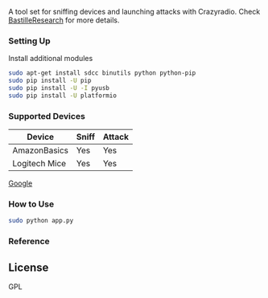 A tool set for sniffing devices and launching attacks with Crazyradio.
Check [BastilleResearch](https://github.com/BastilleResearch/nrf-research-firmware.git "nrf-research-firmware") for more details.

### Setting Up
Install additional modules
```sh
sudo apt-get install sdcc binutils python python-pip
sudo pip install -U pip
sudo pip install -U -I pyusb
sudo pip install -U platformio
```

### Supported Devices
| Device  | Sniff | Attack |
| ----------------- | ----------------- | ----------------- |
| AmazonBasics | Yes | Yes |
| Logitech Mice | Yes | Yes |



[Google](http://google.com/ "DDDDDDDD")

### How to Use
```sh
sudo python app.py
```

### Reference


License
----
GPL
